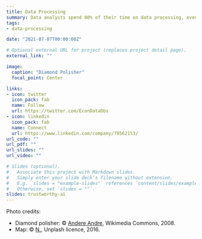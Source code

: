 ```yaml
---
title: Data Processing
summary: Data analysts spend 80% of their time on data processing, even though computers can perform these task much faster, with far less errors, and they can document the process automatically. Data processing can be shared: an analyst in a company and an analyst in an NGO does not have to reprocess the very same data twice. 
tags:
- data-processing

date: "2021-07-07T00:00:00Z"

# Optional external URL for project (replaces project detail page).
external_link: ""

image:
  caption: "Diamond Polisher"
  focal_point: Center

links:
- icon: twitter
  icon_pack: fab
  name: Follow
  url: https://twitter.com/EconDataObs
- icon: linkedin
  icon_pack: fab
  name: Connect
  url: https://www.linkedin.com/company/78562153/
url_code: ""
url_pdf: ""
url_slides: ""
url_video: ""

# Slides (optional).
#   Associate this project with Markdown slides.
#   Simply enter your slide deck's filename without extension.
#   E.g. `slides = "example-slides"` references `content/slides/example-slides.md`.
#   Otherwise, set `slides = ""`.
slides: trustworthy-ai
---
```




Photo credits:
- Diamond polisher: © [Andere Andre](https://commons.wikimedia.org/w/index.php?curid=4770037), Wikimedia Commons, 2008.
- Map: © [N.](https://unsplash.com/photos/RFId0_7kep4?utm_source=unsplash), Unplash licence, 2016.